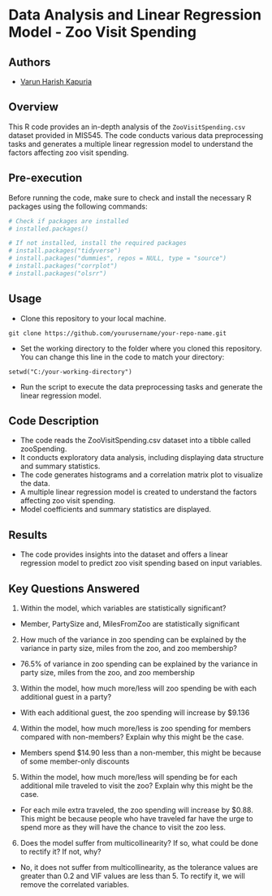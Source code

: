 # Data Analysis and Linear Regression Model - Zoo Visit Spending

## Authors
- [Varun Harish Kapuria]([url](https://github.com/varunkapuria96))

## Overview
This R code provides an in-depth analysis of the `ZooVisitSpending.csv` dataset provided in MIS545. The code conducts various data preprocessing tasks and generates a multiple linear regression model to understand the factors affecting zoo visit spending.

## Pre-execution
Before running the code, make sure to check and install the necessary R packages using the following commands:

```R
# Check if packages are installed
# installed.packages()

# If not installed, install the required packages
# install.packages("tidyverse")
# install.packages("dummies", repos = NULL, type = "source")
# install.packages("corrplot")
# install.packages("olsrr")
```

## Usage
- Clone this repository to your local machine.
  
```
git clone https://github.com/yourusername/your-repo-name.git
```

- Set the working directory to the folder where you cloned this repository. You can change this line in the code to match your directory:
```
setwd("C:/your-working-directory")
```

- Run the script to execute the data preprocessing tasks and generate the linear regression model.

## Code Description

- The code reads the ZooVisitSpending.csv dataset into a tibble called zooSpending.
- It conducts exploratory data analysis, including displaying data structure and summary statistics.
- The code generates histograms and a correlation matrix plot to visualize the data.
- A multiple linear regression model is created to understand the factors affecting zoo visit spending.
- Model coefficients and summary statistics are displayed.

## Results
- The code provides insights into the dataset and offers a linear regression model to predict zoo visit spending based on input variables.

## Key Questions Answered
1. Within the model, which variables are statistically significant?
- Member, PartySize and, MilesFromZoo are statistically significant
2.  How much of the variance in zoo spending can be explained by the variance in party size, miles from the zoo, and zoo membership?
- 76.5% of variance in zoo spending can be explained by the variance in party size, miles from the zoo, and zoo membership
3. Within the model, how much more/less will zoo spending be with each additional guest in a party?
- With each additional guest, the zoo spending will increase by $9.136
4. Within the model, how much more/less is zoo spending for members compared with non-members? Explain why this might be the case.
- Members spend $14.90 less than a non-member, this might be because of some member-only discounts
5. Within the model, how much more/less will spending be for each additional mile traveled to visit the zoo? Explain why this might be the case.
- For each mile extra traveled, the zoo spending will increase by $0.88. This might be because people who have traveled far have the urge to spend more as they will have the chance to visit the zoo less.
6. Does the model suffer from multicollinearity? If so, what could be done to rectify it? If not, why?
- No, it does not suffer from multicollinearity, as the tolerance values are greater than 0.2 and VIF values are less than 5. To rectify it, we will remove the correlated variables.

